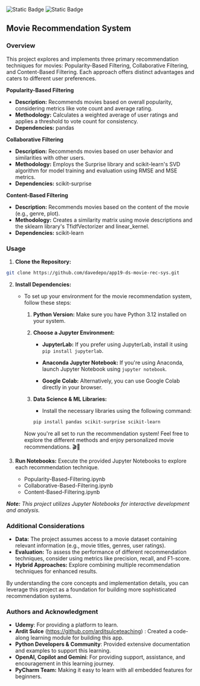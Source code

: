 ![Static Badge](https://img.shields.io/badge/Topic-Data_Science_and_Machine_Learning-purple) ![Static Badge](https://img.shields.io/badge/Project_Status-Complete-brightgreen) 

## Movie Recommendation System

### Overview

This project explores and implements three primary recommendation techniques for movies: 
Popularity-Based Filtering, Collaborative Filtering, and Content-Based Filtering. 
Each approach offers distinct advantages and caters to different user preferences.

**Popularity-Based Filtering**

* **Description:** Recommends movies based on overall popularity, considering metrics like vote count and average rating.
* **Methodology:** Calculates a weighted average of user ratings and applies a threshold to vote count for consistency.
* **Dependencies:** pandas

**Collaborative Filtering**

* **Description:** Recommends movies based on user behavior and similarities with other users.
* **Methodology:** Employs the Surprise library and scikit-learn's SVD algorithm for model training and evaluation using RMSE and MSE metrics.
* **Dependencies:** scikit-surprise

**Content-Based Filtering**

* **Description:** Recommends movies based on the content of the movie (e.g., genre, plot).
* **Methodology:** Creates a similarity matrix using movie descriptions and the sklearn library's TfidfVectorizer and linear_kernel.
* **Dependencies:** scikit-learn

### Usage

1. **Clone the Repository:** 

```bash
git clone https://github.com/davedepo/app19-ds-movie-rec-sys.git
```

2. **Install Dependencies:**

   - To set up your environment for the movie recommendation system, follow these steps:

        1. **Python Version:** Make sure you have Python 3.12 installed on your system.
  
        2. **Choose a Jupyter Environment:**
    
           - **JupyterLab:** If you prefer using JupyterLab, install it using `pip install jupyterlab`.

           - **Anaconda Jupyter Notebook:** If you're using Anaconda, launch Jupyter Notebook using `jupyter notebook`.

           - **Google Colab:** Alternatively, you can use Google Colab directly in your browser.
        
        3. **Data Science & ML Libraries:**

           - Install the necessary libraries using the following command:
            ```bash
            pip install pandas scikit-surprise scikit-learn
            ```
       Now you're all set to run the recommendation system! Feel free to explore the different methods and enjoy personalized movie recommendations. 🎬🍿


3. **Run Notebooks:** Execute the provided Jupyter Notebooks to explore each recommendation technique.

   - Popularity-Based-Filtering.ipynb
   - Collaborative-Based-Filtering.ipynb
   - Content-Based-Filtering.ipynb

_**Note:** This project utilizes Jupyter Notebooks for interactive development and analysis._

### Additional Considerations

* **Data:** The project assumes access to a movie dataset containing relevant information (e.g., movie titles, genres, user ratings).
* **Evaluation:** To assess the performance of different recommendation techniques, consider using metrics like precision, recall, and F1-score.
* **Hybrid Approaches:** Explore combining multiple recommendation techniques for enhanced results.

By understanding the core concepts and implementation details, you can leverage this project as a foundation for building more sophisticated recommendation systems.

### Authors and Acknowledgment

- **Udemy**: For providing a platform to learn.
- **Ardit Sulce** (https://github.com/arditsulceteaching) : Created a code-along learning module for building this app.
- **Python Developers & Community**: Provided extensive documentation and examples to support this learning.
- **OpenAI, Copilot and Gemini**: For providing support, assistance, and encouragement in this learning journey.
- **PyCharm Team:** Making it easy to learn with all embedded features for beginners.
